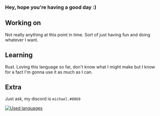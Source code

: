 ### Hey, hope you're having a good day :)

## Working on
Not really anything at this point in time. Sort of just having fun
and doing whatever I want.

## Learning
Rust. Loving this language so far, don't know what I might make but
I know for a fact I'm gonna use it as much as I can.

## Extra
Just ask, my discord is `michael.#8869`

[![Used languages](https://github-readme-stats.vercel.app/api/top-langs/?username=anuraghazra)](https://github.com/anuraghazra/github-readme-stats)

<!--
**softmorning/softmorning** is a ✨ _special_ ✨ repository because its `README.md` (this file) appears on your GitHub profile.

Here are some ideas to get you started:

- 🔭 I’m currently working on ...
- 🌱 I’m currently learning ...
- 👯 I’m looking to collaborate on ...
- 🤔 I’m looking for help with ...
- 💬 Ask me about ...
- 📫 How to reach me: ...
- 😄 Pronouns: ...
- ⚡ Fun fact: ...
-->
